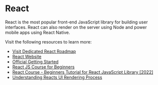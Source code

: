 # React

React is the most popular front-end JavaScript library for building user interfaces. React can also render on the server using Node and power mobile apps using React Native.

Visit the following resources to learn more:

- [Visit Dedicated React Roadmap](/react)
- [React Website](https://reactjs.org/)
- [Official Getting Started](https://reactjs.org/tutorial/tutorial.html)
- [React JS Course for Beginners](https://www.youtube.com/watch?v=nTeuhbP7wdE)
- [React Course - Beginners Tutorial for React JavaScript Library [2022]](https://www.youtube.com/watch?v=bMknfKXIFA8)
- [Understanding Reacts UI Rendering Process](https://www.youtube.com/watch?v=i793Qm6kv3U)
